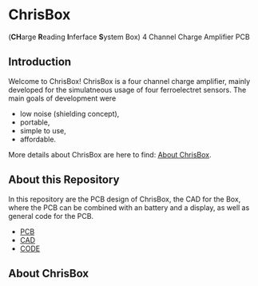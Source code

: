 # ChrisBox
(**CH**arge **R**eading **I**nferface **S**ystem Box)
 4 Channel Charge Amplifier PCB

 ## Introduction

 Welcome to ChrisBox!
 ChrisBox is a four channel charge amplifier, mainly developed for the simulatneous usage of four ferroelectret sensors.
 The main goals of development were 
 - low noise (shielding concept),
 - portable,
 - simple to use,
 - affordable.

More details about ChrisBox are here to find: [About ChrisBox](#about-chrisbox).

 ## About this Repository

 In this repository are the PCB design of ChrisBox, the CAD for the Box, where the PCB can be combined with an battery and a display, as well as general code for the PCB.
 - [PCB](/PCB)
 - [CAD](/CAD)
 - [CODE](/CODE)

 ## About ChrisBox
